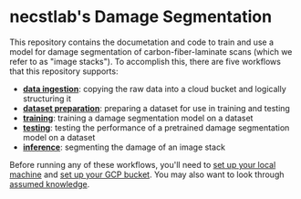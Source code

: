 # necstlab's Damage Segmentation

This repository contains the documetation and code to train and use a model for damage segmentation of carbon-fiber-laminate scans (which we refer to as "image stacks"). To accomplish this, there are five workflows that this repository supports: 
* [**data ingestion**](docs/data_ingestion.md): copying the raw data into a cloud bucket and logically structuring it
* [**dataset preparation**](docs/dataset_preparation.md): preparing a dataset for use in training and testing
* [**training**](docs/training.md): training a damage segmentation model on a dataset
* [**testing**](docs/testing.md): testing the performance of a pretrained damage segmentation model on a dataset
* [**inference**](docs/inference.md): segmenting the damage of an image stack

Before running any of these workflows, you'll need to [set up your local machine](docs/local_setup.md) and [set up your GCP bucket](docs/gcp_bucket_setup.md). You may also want to look through [assumed knowledge](docs/assumed_knowledge.md).
